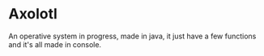 # Axolotl
An operative system in progress, made in java, it just have a few functions and it's all made in console.
